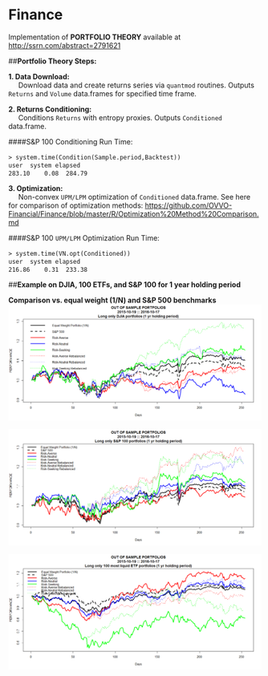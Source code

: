 # Finance
Implementation of **PORTFOLIO THEORY** available at  http://ssrn.com/abstract=2791621 

##**Portfolio Theory Steps:**

**1.  Data Download:**  <br />
&nbsp;&nbsp;&nbsp;&nbsp;    Download data and create returns series via `quantmod` routines.  Outputs `Returns` and `Volume` data.frames for specified time frame.

**2.  Returns Conditioning:** <br />
&nbsp;&nbsp;&nbsp;&nbsp;    Conditions `Returns` with entropy proxies.  Outputs `Conditioned` data.frame.<br />

####S&P 100 Conditioning Run Time: <br />
```{r}
> system.time(Condition(Sample.period,Backtest))
user  system elapsed
283.10    0.08  284.79
```    
**3.  Optimization:**  <br />
&nbsp;&nbsp;&nbsp;&nbsp;    Non-convex `UPM/LPM` optimization of `Conditioned` data.frame.   See here for comparison of optimization methods: https://github.com/OVVO-Financial/Finance/blob/master/R/Optimization%20Method%20Comparison.md<br />

####S&P 100 `UPM/LPM` Optimization Run Time: <br />
```{r}
> system.time(VN.opt(Conditioned)) 
user  system elapsed 
216.86    0.31  233.38
```
##**Example on DJIA, 100 ETFs, and S&P 100 for 1 year holding period**<br />


**Comparison vs. equal weight (1/N) and S&P 500 benchmarks**<br />
![DJIA Returns](https://github.com/OVVO-Financial/Finance/blob/master/Images/DJIA.png)

![SP100 Returns](https://github.com/OVVO-Financial/Finance/blob/master/Images/SP100.png)

![ETFs Returns](https://github.com/OVVO-Financial/Finance/blob/master/Images/ETFs.png)
